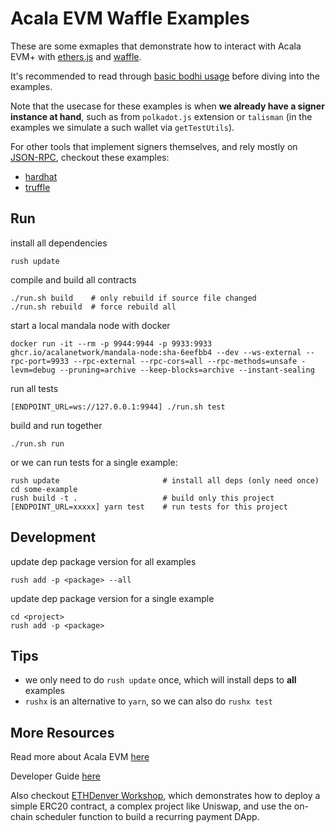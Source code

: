 # Acala EVM Waffle Examples
These are some exmaples that demonstrate how to interact with Acala EVM+ with [ethers.js](https://docs.ethers.io/v5/) and [waffle](https://ethereum-waffle.readthedocs.io/en/latest/).

It's recommended to read through [basic bodhi usage](../../bodhi/README.md) before diving into the examples.

Note that the usecase for these examples is when **we already have a signer instance at hand**, such as from `polkadot.js` extension or `talisman` (in the examples we simulate a such wallet via `getTestUtils`).

For other tools that implement signers themselves, and rely mostly on [JSON-RPC](https://eth.wiki/json-rpc/API), checkout these examples:
- [hardhat](https://github.com/AcalaNetwork/hardhat-tutorials)
- [truffle](https://github.com/AcalaNetwork/truffle-tutorials)

## Run
install all dependencies
```
rush update
```

compile and build all contracts
```
./run.sh build    # only rebuild if source file changed
./run.sh rebuild  # force rebuild all
```

start a local mandala node with docker
```
docker run -it --rm -p 9944:9944 -p 9933:9933 ghcr.io/acalanetwork/mandala-node:sha-6eefbb4 --dev --ws-external --rpc-port=9933 --rpc-external --rpc-cors=all --rpc-methods=unsafe -levm=debug --pruning=archive --keep-blocks=archive --instant-sealing
```

run all tests
```
[ENDPOINT_URL=ws://127.0.0.1:9944] ./run.sh test
```

build and run together
```
./run.sh run
```

or we can run tests for a single example:
```
rush update                       # install all deps (only need once)
cd some-example
rush build -t .                   # build only this project
[ENDPOINT_URL=xxxxx] yarn test    # run tests for this project
```

## Development
update dep package version for all examples
```
rush add -p <package> --all
```

update dep package version for a single example
```
cd <project>
rush add -p <package>
```

## Tips
- we only need to do `rush update` once, which will install deps to **all** examples
- `rushx` is an alternative to `yarn`, so we can also do `rushx test`

## More Resources
Read more about Acala EVM [here](https://wiki.acala.network/learn/basics/acala-evm)

Developer Guide [here](https://evmdocs.acala.network/)

Also checkout [ETHDenver Workshop](https://www.crowdcast.io/e/acala-ethdenver-2021), which demonstrates how to deploy a simple ERC20 contract, a complex project like Uniswap, and use the on-chain scheduler function to build a recurring payment DApp.
